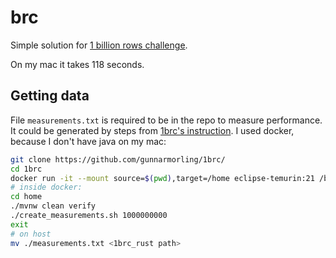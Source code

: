 # brc

Simple solution for [1 billion rows challenge](https://github.com/gunnarmorling/1brc).

On my mac it takes 118 seconds.

## Getting data

File `measurements.txt` is required to be in the repo to measure performance.
It could be generated by steps from [1brc's instruction](https://github.com/gunnarmorling/1brc?tab=readme-ov-file#running-the-challenge).
I used docker, because I don't have java on my mac:
```bash
git clone https://github.com/gunnarmorling/1brc/
cd 1brc
docker run -it --mount source=$(pwd),target=/home eclipse-temurin:21 /bin/bash
# inside docker:
cd home
./mvnw clean verify
./create_measurements.sh 1000000000
exit
# on host
mv ./measurements.txt <1brc_rust path>

```

